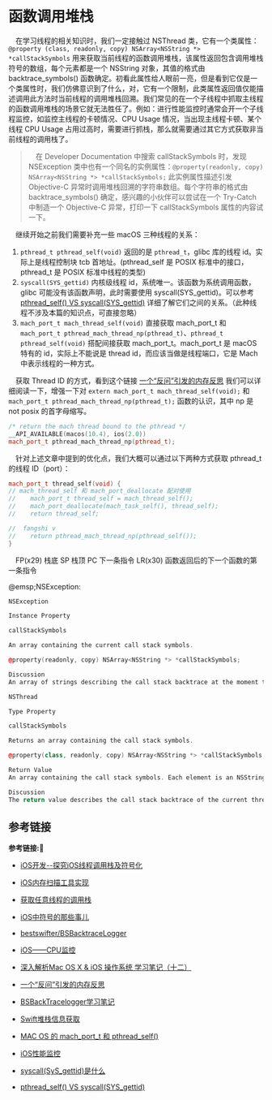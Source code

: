 # 函数调用堆栈

&emsp;在学习线程的相关知识时，我们一定接触过 NSThread 类，它有一个类属性：`@property (class, readonly, copy) NSArray<NSString *> *callStackSymbols` 用来获取当前线程的函数调用堆栈，该属性返回包含调用堆栈符号的数组，每个元素都是一个 NSString 对象，其值的格式由 backtrace_symbols() 函数确定。初看此属性给人眼前一亮，但是看到它仅是一个类属性时，我们仿佛意识到了什么，对，它有一个限制，此类属性返回值仅能描述调用此方法时当前线程的调用堆栈回溯。我们常见的在一个子线程中抓取主线程的函数调用堆栈的场景它就无法胜任了。例如：进行性能监控时通常会开一个子线程监控，如监控主线程的卡顿情况、CPU Usage 情况，当出现主线程卡顿、某个线程 CPU Usage 占用过高时，需要进行抓栈，那么就需要通过其它方式获取非当前线程的调用栈了。

> &emsp;在 Developer Documentation 中搜索 callStackSymbols 时，发现 NSException 类中也有一个同名的实例属性：`@property(readonly, copy) NSArray<NSString *> *callStackSymbols;` 此实例属性描述引发 Objective-C 异常时调用堆栈回溯的字符串数组。每个字符串的格式由 backtrace_symbols() 确定，感兴趣的小伙伴可以尝试在一个 Try-Catch 中制造一个 Objective-C 异常，打印一下 callStackSymbols 属性的内容试一下。

&emsp;继续开始之前我们需要补充一些 macOS 三种线程的关系：

1. `pthread_t pthread_self(void)` 返回的是 `pthread_t`，glibc 库的线程 id。实际上是线程控制块 tcb 首地址。(pthread_self 是 POSIX 标准中的接口，pthread_t 是 POSIX 标准中线程的类型) 
2. `syscall(SYS_gettid)` 内核级线程 id，系统唯一。该函数为系统调用函数，glibc 可能没有该函数声明，此时需要使用 syscall(SYS_gettid)。可以参考 [pthread_self() VS syscall(SYS_gettid)](https://www.cnblogs.com/alix-1988/p/14886847.html) 详细了解它们之间的关系。（此种线程不涉及本篇的知识点，可直接忽略）
3. `mach_port_t mach_thread_self(void)` 直接获取 mach_port_t 和 `mach_port_t pthread_mach_thread_np(pthread_t)`、`pthread_t pthread_self(void)` 搭配间接获取 mach_port_t。mach_port_t 是 macOS 特有的 id，实际上不能说是 thread id，而应该当做是线程端口，它是 Mach 中表示线程的一种方式。
  
&emsp;获取 Thread ID 的方式，看到这个链接 [一个“反问”引发的内存反思](https://blog.csdn.net/killer1989/article/details/106674973) 我们可以详细阅读一下，增强一下对 `extern mach_port_t mach_thread_self(void);` 和 `mach_port_t pthread_mach_thread_np(pthread_t);` 函数的认识，其中 np 是 not posix 的首字母缩写。

```c++
/* return the mach thread bound to the pthread */
__API_AVAILABLE(macos(10.4), ios(2.0))
mach_port_t pthread_mach_thread_np(pthread_t);
```

&emsp;针对上述文章中提到的优化点，我们大概可以通过以下两种方式获取 pthread_t 的线程 ID（port）：

```c++
mach_port_t thread_self(void) {
// mach_thread_self 和 mach_port_deallocate 配对使用
//    mach_port_t thread_self = mach_thread_self();
//    mach_port_deallocate(mach_task_self(), thread_self);
//    return thread_self;

//  fangshi v
//    return pthread_mach_thread_np(pthread_self());
}
```

&emsp;FP(x29) 栈底 SP 栈顶 PC 下一条指令 LR(x30) 函数返回后的下一个函数的第一条指令

@emsp;NSException:

```c++
NSException

Instance Property

callStackSymbols

An array containing the current call stack symbols.

@property(readonly, copy) NSArray<NSString *> *callStackSymbols;

Discussion
An array of strings describing the call stack backtrace at the moment the exception was first raised. The format of each string is determined by the backtrace_symbols() API
```

```c++
NSThread

Type Property

callStackSymbols

Returns an array containing the call stack symbols.

@property(class, readonly, copy) NSArray<NSString *> *callStackSymbols;

Return Value
An array containing the call stack symbols. Each element is an NSString object with a value in a format determined by the backtrace_symbols() function. For more information, see backtrace_symbols(3) macOS Developer Tools Manual Page.

Discussion
The return value describes the call stack backtrace of the current thread at the moment this method was called.
```

## 参考链接
**参考链接:🔗**
+ [iOS开发--探究iOS线程调用栈及符号化](https://blog.csdn.net/qq_36237037/article/details/107473867)
+ [iOS内存扫描工具实现](https://blog.csdn.net/liumazi/article/details/106417276)
+ [获取任意线程的调用栈](https://zhuanlan.zhihu.com/p/357039492)








+ [iOS中符号的那些事儿](https://juejin.cn/post/6844904164208689166)

+ [bestswifter/BSBacktraceLogger](https://github.com/bestswifter/BSBacktraceLogger)
+ [iOS——CPU监控](https://blog.csdn.net/cym_bj/article/details/109677752)
+ [深入解析Mac OS X & iOS 操作系统 学习笔记（十二）](https://www.jianshu.com/p/cc655bfdac13)
+ [一个“反问”引发的内存反思](https://blog.csdn.net/killer1989/article/details/106674973)
+ [BSBackTracelogger学习笔记](https://juejin.cn/post/6910791727670362125#heading-6)
+ [Swift堆栈信息获取](https://juejin.cn/post/6979138204154724382)
+ [MAC OS 的 mach_port_t 和 pthread_self()](https://blog.csdn.net/yxccc_914/article/details/79854603)
+ [iOS性能监控](https://www.jianshu.com/p/f04a1447aaa0?utm_campaign=shakespeare)
+ [syscall(SyS_gettid)是什么](https://blog.csdn.net/woainilixuhao/article/details/100144159)
+ [pthread_self() VS syscall(SYS_gettid)](https://www.cnblogs.com/alix-1988/p/14886847.html)



